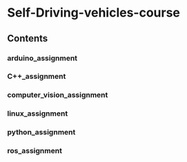 # Self-Driving-vehicles-course

## Contents

### arduino_assignment

### C++_assignment

### computer_vision_assignment

### linux_assignment

### python_assignment

### ros_assignment
